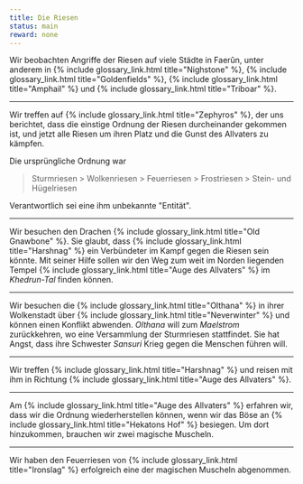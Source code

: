 ```yaml
---
title: Die Riesen
status: main
reward: none
---
```


Wir beobachten Angriffe der Riesen auf viele Städte in Faerûn, unter anderem in {% include
glossary_link.html title="Nighstone" %}, {% include glossary_link.html title="Goldenfields" %}, {%
include glossary_link.html title="Amphail" %} und {% include glossary_link.html title="Triboar" %}.

---

Wir treffen auf {% include glossary_link.html title="Zephyros" %}, der uns berichtet, dass die
einstige Ordnung der Riesen durcheinander gekommen ist, und jetzt alle Riesen um ihren Platz und die
Gunst des Allvaters zu kämpfen.

Die ursprüngliche Ordnung war

> Sturmriesen > Wolkenriesen > Feuerriesen > Frostriesen > Stein- und Hügelriesen

Verantwortlich sei eine ihm unbekannte "Entität".

---

Wir besuchen den Drachen {% include glossary_link.html title="Old Gnawbone" %}. Sie glaubt, dass {%
include glossary_link.html title="Harshnag" %} ein Verbündeter im Kampf gegen die Riesen sein
könnte. Mit seiner Hilfe sollen wir den Weg zum weit im Norden liegenden Tempel {% include
glossary_link.html title="Auge des Allvaters" %} im *Khedrun-Tal* finden können.

---

Wir besuchen die {% include glossary_link.html title="Olthana" %} in ihrer Wolkenstadt über {%
include glossary_link.html title="Neverwinter" %} und können einen Konflikt abwenden. *Olthana* will
zum *Maelstrom* zurückkehren, wo eine Versammlung der Sturmriesen stattfindet. Sie hat Angst, dass
ihre Schwester *Sansuri* Krieg gegen die Menschen führen will.

---

Wir treffen {% include glossary_link.html title="Harshnag" %} und reisen mit ihm in Richtung {%
include glossary_link.html title="Auge des Allvaters" %}.

---

Am {% include glossary_link.html title="Auge des Allvaters" %} erfahren wir, dass wir die Ordnung
wiederherstellen können, wenn wir das Böse an {% include glossary_link.html title="Hekatons
Hof" %} besiegen. Um dort hinzukommen, brauchen wir zwei magische Muscheln.

---

Wir haben den Feuerriesen von {% include glossary_link.html title="Ironslag" %} erfolgreich
eine der magischen Muscheln abgenommen.
